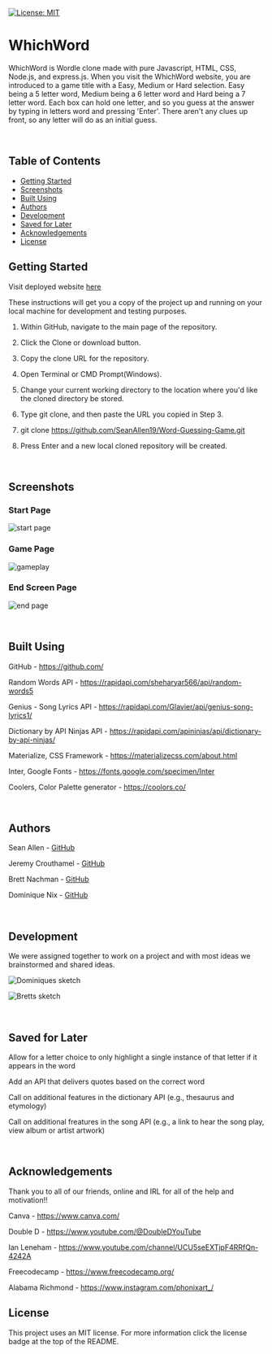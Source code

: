 [![License: MIT](https://img.shields.io/badge/License-MIT-yellow.svg)](https://opensource.org/licenses/MIT)

# WhichWord 

WhichWord is Wordle clone made with pure Javascript, HTML, CSS, Node.js, and express.js. When you visit the WhichWord website, you are introduced to a game title with a Easy, Medium or Hard selection. Easy being a 5 letter word, Medium being a 6 letter word and Hard being a 7 letter word. Each box can hold one letter, and so you guess at the answer by typing in letters word and pressing 'Enter'. There aren't any clues up front, so any letter will do as an initial guess.

<br>   

## Table of Contents
- [Getting Started](#getting-started)
- [Screenshots](#screenshots)
- [Built Using](#built-using)
- [Authors](#authors)
- [Development](#development)
- [Saved for Later](#saved-for-later)
- [Acknowledgements](#acknowledgements)
- [License](#license)

## Getting Started

Visit deployed website [here](https://whichword.herokuapp.com/)

These instructions will get you a copy of the project up and running on your local machine for development and testing purposes.

1. Within GitHub, navigate to the main page of the repository.

2. Click the Clone or download button.

3. Copy the clone URL for the repository.

4. Open Terminal or CMD Prompt(Windows).

5. Change your current working directory to the location where you'd like the cloned directory be stored.

6. Type git clone, and then paste the URL you copied in Step 3.

7. git clone https://github.com/SeanAllen19/Word-Guessing-Game.git

8. Press Enter and a new local cloned repository will be created.   
    
    <br>  

## Screenshots

### Start Page
![start page](./public/assets/whichword%20title.png)

### Game Page
![gameplay](./public/assets/whichword%20gameplay.png)

### End Screen Page
![end page](./public/assets/whichword%20end%20page.png)

<br>      
    
## Built Using

GitHub - https://github.com/

Random Words API - https://rapidapi.com/sheharyar566/api/random-words5

Genius - Song Lyrics API - https://rapidapi.com/Glavier/api/genius-song-lyrics1/

Dictionary by API Ninjas API - https://rapidapi.com/apininjas/api/dictionary-by-api-ninjas/

Materialize, CSS Framework - https://materializecss.com/about.html

Inter, Google Fonts - https://fonts.google.com/specimen/Inter

Coolers, Color Palette generator - https://coolors.co/

<br>    

## Authors
     
  Sean Allen - [GitHub](https://github.com/SeanAllen19)
  
  Jeremy Crouthamel - [GitHub](https://github.com/Leyden05)
  
  Brett Nachman - [GitHub](https://github.com/brettnachman)
  
  Dominique Nix - [GitHub](https://github.com/Dominique216)
  
  <br>   

## Development

We were assigned together to work on a project and with most ideas we brainstormed and shared ideas.

![Dominiques sketch](./public/assets/Dom%201st%20sketch.jpg)

![Bretts sketch](./public/assets/Bretts%201st%20sketch.jpg)

<br>     

## Saved for Later

Allow for a letter choice to only highlight a single instance of that letter if it appears in the word

Add an API that delivers quotes based on the correct word

Call on additional features in the dictionary API (e.g., thesaurus and etymology)

Call on additional freatures in the song API (e.g., a link to hear the song play, view album or artist artwork)

<br>     

## Acknowledgements

Thank you to all of our friends, online and IRL for all of the help and motivation!!

Canva - https://www.canva.com/

Double D - https://www.youtube.com/@DoubleDYouTube

Ian Leneham - https://www.youtube.com/channel/UCU5seEXTjpF4RRfQn-4242A

Freecodecamp - https://www.freecodecamp.org/

Alabama Richmond - https://www.instagram.com/phonixart_/

## License
This project uses an MIT license. For more information click the license badge at the top of the README.
